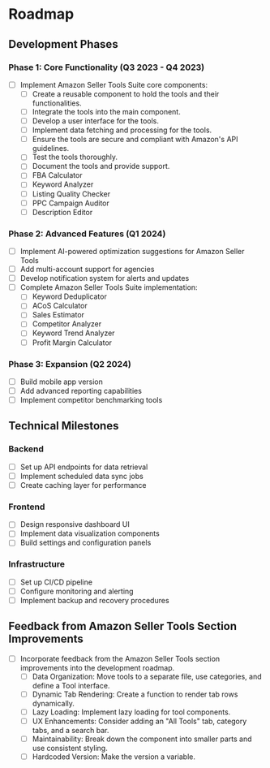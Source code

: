 # Roadmap

## Development Phases

### Phase 1: Core Functionality (Q3 2023 - Q4 2023)
- [ ] Implement Amazon Seller Tools Suite core components:
  - [ ] Create a reusable component to hold the tools and their functionalities.
  - [ ] Integrate the tools into the main component.
  - [ ] Develop a user interface for the tools.
  - [ ] Implement data fetching and processing for the tools.
  - [ ] Ensure the tools are secure and compliant with Amazon's API guidelines.
  - [ ] Test the tools thoroughly.
  - [ ] Document the tools and provide support.
  - [ ] FBA Calculator
  - [ ] Keyword Analyzer
  - [ ] Listing Quality Checker
  - [ ] PPC Campaign Auditor
  - [ ] Description Editor

### Phase 2: Advanced Features (Q1 2024)
- [ ] Implement AI-powered optimization suggestions for Amazon Seller Tools
- [ ] Add multi-account support for agencies
- [ ] Develop notification system for alerts and updates
- [ ] Complete Amazon Seller Tools Suite implementation:
  - [ ] Keyword Deduplicator
  - [ ] ACoS Calculator
  - [ ] Sales Estimator
  - [ ] Competitor Analyzer
  - [ ] Keyword Trend Analyzer
  - [ ] Profit Margin Calculator

### Phase 3: Expansion (Q2 2024)
- [ ] Build mobile app version
- [ ] Add advanced reporting capabilities
- [ ] Implement competitor benchmarking tools

## Technical Milestones

### Backend
- [ ] Set up API endpoints for data retrieval
- [ ] Implement scheduled data sync jobs
- [ ] Create caching layer for performance

### Frontend
- [ ] Design responsive dashboard UI
- [ ] Implement data visualization components
- [ ] Build settings and configuration panels

### Infrastructure
- [ ] Set up CI/CD pipeline
- [ ] Configure monitoring and alerting
- [ ] Implement backup and recovery procedures

## Feedback from Amazon Seller Tools Section Improvements

- [ ] Incorporate feedback from the Amazon Seller Tools section improvements into the development roadmap.
  - [ ] Data Organization: Move tools to a separate file, use categories, and define a Tool interface.
  - [ ] Dynamic Tab Rendering: Create a function to render tab rows dynamically.
  - [ ] Lazy Loading: Implement lazy loading for tool components.
  - [ ] UX Enhancements: Consider adding an "All Tools" tab, category tabs, and a search bar.
  - [ ] Maintainability: Break down the component into smaller parts and use consistent styling.
  - [ ] Hardcoded Version: Make the version a variable.
